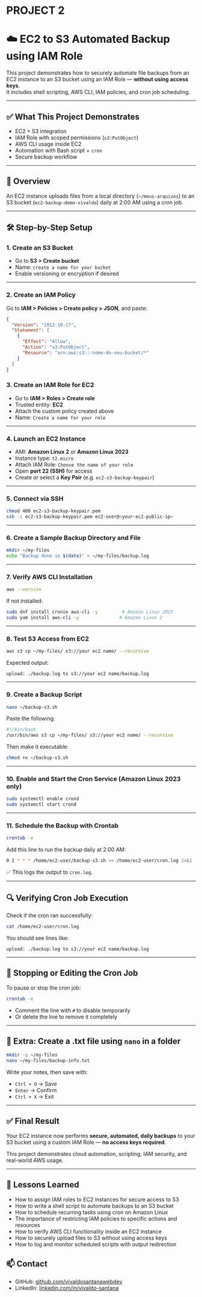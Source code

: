 # PROJECT 2

# ☁️ EC2 to S3 Automated Backup using IAM Role

This project demonstrates how to securely automate file backups from an EC2 instance to an S3 bucket using an IAM Role — **without using access keys**.  
It includes shell scripting, AWS CLI, IAM policies, and cron job scheduling.

---

## ✅ What This Project Demonstrates

- EC2 + S3 integration
- IAM Role with scoped permissions (`s3:PutObject`)
- AWS CLI usage inside EC2
- Automation with Bash script + `cron`
- Secure backup workflow

---

## 🧠 Overview

An EC2 instance uploads files from a local directory (`~/meus-arquivos`) to an S3 bucket (`ec2-backup-demo-vivaldo`) daily at 2:00 AM using a cron job.

---

## 🛠️ Step-by-Step Setup

### 1. Create an S3 Bucket

- Go to **S3 > Create bucket**
- Name: `create a name for your bucket`
- Enable versioning or encryption if desired

---

### 2. Create an IAM Policy

Go to **IAM > Policies > Create policy > JSON**, and paste:

```json
{
  "Version": "2012-10-17",
  "Statement": [
    {
      "Effect": "Allow",
      "Action": "s3:PutObject",
      "Resource": "arn:aws:s3:::nome-do-seu-bucket/*"
    }
  ]
}
```

### 3. Create an IAM Role for EC2

- Go to **IAM > Roles > Create role**
- Trusted entity: **EC2**
- Attach the custom policy created above
- Name: `Create a name for your role`

---

### 4. Launch an EC2 Instance

- AMI: **Amazon Linux 2** or **Amazon Linux 2023**
- Instance type: `t2.micro`
- Attach IAM Role: `Choose the name of your role`
- Open **port 22 (SSH)** for access
- Create or select a **Key Pair** (e.g. `ec2-s3-backup-keypair`)

---

### 5. Connect via SSH

```bash
chmod 400 ec2-s3-backup-keypair.pem
ssh -i ec2-s3-backup-keypair.pem ec2-user@<your-ec2-public-ip>
```

---

### 6. Create a Sample Backup Directory and File

```bash
mkdir ~/my-files
echo "Backup done in $(date)" > ~/my-files/backup.log
```

---

### 7. Verify AWS CLI Installation

```bash
aws --version
```

If not installed:

```bash
sudo dnf install cronie aws-cli -y         # Amazon Linux 2023
sudo yum install aws-cli -y               # Amazon Linux 2
```

---

### 8. Test S3 Access from EC2

```bash
aws s3 cp ~/my-files/ s3://your ec2 name/ --recursive
```

Expected output:

```
upload: ./backup.log to s3://your ec2 name/backup.log
```

---

### 9. Create a Backup Script

```bash
nano ~/backup-s3.sh
```

Paste the following:

```bash
#!/bin/bash
/usr/bin/aws s3 cp ~/my-files/ s3://your ec2 name/ --recursive
```

Then make it executable:

```bash
chmod +x ~/backup-s3.sh
```

---

### 10. Enable and Start the Cron Service (Amazon Linux 2023 only)

```bash
sudo systemctl enable crond
sudo systemctl start crond
```

---

### 11. Schedule the Backup with Crontab

```bash
crontab -e
```

Add this line to run the backup daily at 2:00 AM:

```bash
0 2 * * * /home/ec2-user/backup-s3.sh >> /home/ec2-user/cron.log 2>&1
```

✅ This logs the output to `cron.log`.

---

## 🔍 Verifying Cron Job Execution

Check if the cron ran successfully:

```bash
cat /home/ec2-user/cron.log
```

You should see lines like:

```
upload: ./backup.log to s3://your ec2 name/backup.log
```

---

## 🧹 Stopping or Editing the Cron Job

To pause or stop the cron job:

```bash
crontab -e
```

- Comment the line with `#` to disable temporarily
- Or delete the line to remove it completely

---

## 📁 Extra: Create a .txt file using `nano` in a folder

```bash
mkdir -p ~/my-files
nano ~/my-files/backup-info.txt
```

Write your notes, then save with:

- `Ctrl + O` → Save
- `Enter` → Confirm
- `Ctrl + X` → Exit

---

## ✅ Final Result

Your EC2 instance now performs **secure, automated, daily backups** to your S3 bucket using a custom IAM Role — **no access keys required**.

This project demonstrates cloud automation, scripting, IAM security, and real-world AWS usage.

---

## 🧠 Lessons Learned

- How to assign IAM roles to EC2 instances for secure access to S3
- How to write a shell script to automate backups to an S3 bucket
- How to schedule recurring tasks using cron on Amazon Linux
- The importance of restricting IAM policies to specific actions and resources
- How to verify AWS CLI functionality inside an EC2 instance
- How to securely upload files to S3 without using access keys
- How to log and monitor scheduled scripts with output redirection

## 📫 Contact

- GitHub: [github.com/vivaldosantanawebdev](https://github.com/vivaldosantanawebdev)
- LinkedIn: [linkedin.com/in/vivaldo-santana](https://www.linkedin.com/in/vivaldo-santana/)

